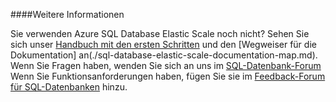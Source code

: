 ####Weitere Informationen

Sie verwenden Azure SQL Database Elastic Scale noch nicht? Sehen Sie sich unser [Handbuch mit den ersten Schritten](./sql-database-elastic-scale-get-started.md) und den [Wegweiser für die Dokumentation] an(./sql-database-elastic-scale-documentation-map.md).  Wenn Sie Fragen haben, wenden Sie sich an uns im [SQL-Datenbank-Forum](http://social.msdn.microsoft.com/forums/azure/en-US/home?forum=ssdsgetstarted) Wenn Sie Funktionsanforderungen haben, fügen Sie sie im [Feedback-Forum für SQL-Datenbanken](http://feedback.azure.com/forums/217321-sql-database) hinzu.

<!--HONumber=42-->
